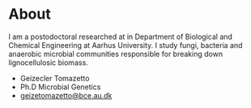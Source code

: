 # About


I am a postodoctoral researched at in Department of Biological and 
Chemical Engineering at Aarhus University. I study fungi, bacteria and 
anaerobic microbial communities responsible for breaking down lignocellulosic biomass. 


* Geizecler Tomazetto
* Ph.D Microbial Genetics
* geizetomazetto@bce.au.dk 
